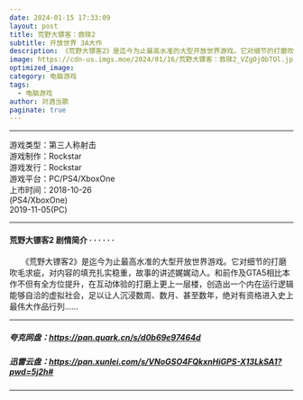 ```yaml
---
date: 2024-01-15 17:33:09
layout: post
title: 荒野大镖客：救赎2
subtitle: 开放世界 3A大作
description: 《荒野大镖客2》是迄今为止最高水准的大型开放世界游戏。它对细节的打磨吹毛求疵，对内容的填充扎实稳重，故事的讲述娓娓动人。和前作及GTA5相比本作不但有全方位提升，在互动体验的打磨上更上一层楼，创造出一个内在运行逻辑能够自洽的虚拟社会，足以让人沉浸...
image: https://cdn-us.imgs.moe/2024/01/16/荒野大镖客：救赎2_VZgOjObTOl.jpg
optimized_image: 
category: 电脑游戏
tags:
  - 电脑游戏
author: 对酒当歌
paginate: true
---
```


---

游戏类型：第三人称射击  
游戏制作：Rockstar  
游戏发行：Rockstar  
游戏平台：PC/PS4/XboxOne  
上市时间：2018-10-26  
(PS4/XboxOne)  
2019-11-05(PC)  

---

#### 荒野大镖客2 剧情简介 · · · · · ·

　　《荒野大镖客2》是迄今为止最高水准的大型开放世界游戏。它对细节的打磨吹毛求疵，对内容的填充扎实稳重，故事的讲述娓娓动人。和前作及GTA5相比本作不但有全方位提升，在互动体验的打磨上更上一层楼，创造出一个内在运行逻辑能够自洽的虚拟社会，足以让人沉浸数周、数月、甚至数年，绝对有资格进入史上最伟大作品行列……

---

##### 夸克网盘：<https://pan.quark.cn/s/d0b69e97464d>

##### 迅雷云盘：<https://pan.xunlei.com/s/VNoGSO4FQkxnHiGPS-X13LkSA1?pwd=5j2h#>

---
